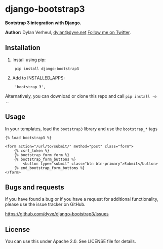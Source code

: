django-bootstrap3
=================

**Bootstrap 3 integration with Django.**

**Author:** Dylan Verheul, <dylan@dyve.net> [Follow me on Twitter][1].


Installation
------------

1. Install using pip:

        pip install django-bootstrap3

2. Add to INSTALLED_APPS:

        'bootstrap_3',

Alternatively, you can download or clone this repo and call `pip install -e .`.


Usage
----------------

In your templates, load the `bootstrap3` library and use the `bootstrap_*` tags

    {% load bootstrap3 %}

    <form action="/url/to/submit/" method="post" class="form">
        {% csrf_token %}
        {% bootstrap_form form %}
        {% bootstrap_form_buttons %}
            <button type="submit" class="btn btn-primary">Submit</button>
        {% end_bootstrap_form_buttons %}
    </form>


Bugs and requests
-----------------

If you have found a bug or if you have a request for additional functionality, please use the issue tracker on GitHub.

https://github.com/dyve/django-bootstrap3/issues


License
-------

You can use this under Apache 2.0. See LICENSE file for details.


[1]: http://twitter.com/dyve
